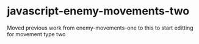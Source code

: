 # javascript-enemy-movements-two

Moved previous work from enemy-movements-one to this to start editting for movement type two
